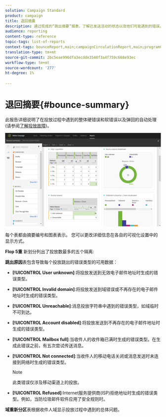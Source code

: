 ```yaml
---
solution: Campaign Standard
product: campaign
title: 退回摘要
description: 通过现成的“跳出摘要”报表，了解已发送活动的状态以及他们可能遇到的错误。
audience: reporting
content-type: reference
topic-tags: list-of-reports
context-tags: bounceReport,main;campaignCirculationReport,main;programCirculationReport,main
translation-type: tm+mt
source-git-commit: 2bc5eae996dfa3ecdde3540f3a4f759c668e93ec
workflow-type: tm+mt
source-wordcount: '277'
ht-degree: 1%

---
```



# 退回摘要{#bounce-summary}

此报告详细说明了在投放过程中遇到的整体硬错误和软错误以及弹回的自动处理(请参阅[了解投放故障](../../sending/using/understanding-delivery-failures.md))。

![](assets/campaign_reports_bounces.png)

每个表都由摘要编号和图表表示。 您可以更改详细信息在各自的可视化设置中的显示方式。

**Flop 5重** 新划分列出了投放数最多的五个隔离:

**跳出原因**&#x200B;表包含导致每个投放跳出的错误类型的可用数据：

* **[!UICONTROL User unknown]**:将投放发送到无效电子邮件地址时生成的错误类型。
* **[!UICONTROL Invalid domain]**:将投放发送到域错误或不再存在的电子邮件地址时生成的错误类型。
* **[!UICONTROL Unreachable]**:消息投放字符串中遇到的错误类型，如域临时不可到达。
* **[!UICONTROL Account disabled]**:将投放发送到不再存在的电子邮件地址时生成的错误类型。
* **[!UICONTROL Mailbox full]**:当收件人的收件箱已满时生成的错误类型。在生成此错误之前，有五次尝试传送消息。
* **[!UICONTROL Not connected]**:当收件人的移动电话关闭或消息发送时未连接到网络时生成的错误类型。

   >[!NOTE]
   >
   >此类错误仅涉及移动渠道上的投放。

* **[!UICONTROL Refused]**:Internet服务提供商(ISP)拒绝地址时生成的错误类型。例如，当防垃圾邮件软件应用了安全规则时。

**域重新分区**&#x200B;表根据收件人域显示投放过程中遇到的总体问题。
